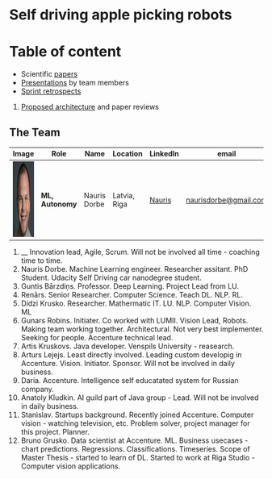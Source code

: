 # Self driving apple picking robots

# Table of content

* Scientific [papers](papers/)
* [Presentations](presentations/) by team members
* [Sprint retrospects](sprint_retrospects)

1. [Proposed architecture](ArchitectureProposal.md) and paper reviews

## The Team

|     Image              |     Role      |      Name      |    Location   | LinkedIn    |     email   |
|------------------------|---------------|----------------|---------------|-------------|-------------|
| <img src="./images/nauris_dorbe.jpg" alt="Nauris Dorbe" width="150" height="150"> |__ML, Autonomy__| Nauris Dorbe | Latvia, Riga | [Nauris](https://www.linkedin.com/in/naurisdorbe) | <naurisdorbe@gmail.com> |

1. __ Innovation lead, Agile, Scrum. Will not be involved all time - coaching time to time.
2. Nauris Dorbe. Machine Learning engineer. Researcher assitant. PhD Student. Udacity Self Driving car nanodegree student.
3. Guntis Bārzdiņs. Professor. Deep Learning. Project Lead from LU.
4. Renārs. Senior Researcher. Computer Science. Teach DL. NLP. RL.
5. Didzi Krusko. Researcher. Mathermatic IT. LU. NLP. Computer Vision. ML
6. Gunars Robins. Initiater. Co worked with LUMII. Vision Lead, Robots. Making team working together. Architectural. Not very best implementer. Seeking for people. Accenture technical lead.
7. Artis Kruskovs. Java developer. Venspils University - reasearch.
8. Arturs Lejejs. Least directly involved. Leading custom developig in Accenture. Vision. Initiator. Sponsor. Will not be involved in daily business.
9. Daria. Accenture. Intelligence self educatated system for Russian company.
10. Anatoly Kludkin. AI guild part of Java group - Lead. Will not be involved in daily business.
11. Stanislav. Startups background. Recently joined Accenture. Computer vision - watching television, etc. Problem solver, project manager for this project. Planner.
12. Bruno Grusko. Data scientist at Accenture. ML. Business usecases - chart predictions. Regressions. Classifications. Timeseries. Scope of Master Thesis - started to learn of DL. Started to work at Riga Studio - Computer vision applications.